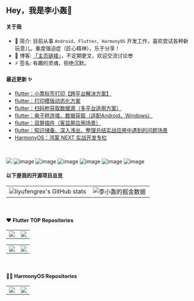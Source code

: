 ## Hey，我是李小轰🔅 

#### 关于我

- 🔭 简介: 目前从事 `Android`、`Flutter`、`HarmonyOS` 开发工作，喜欢尝试各种新玩意儿。重度强迫症（匠心精神），乐于分享！
- 💬 博客: [「主页链接」](https://juejin.cn/user/3157453124930039)，不定期更文，欢迎交流讨论😎
- ⚡ 签名: 有趣的灵魂，拒绝沉默。

#### 最近更新 ✨

<!-- BLOG-POST-LIST:START -->

- [flutter：小票标签打印【跨平台解决方案】](https://juejin.cn/post/7210688688921395237)
- [flutter：打印模版动态化方案](https://juejin.cn/spost/7301242165278769179)
- [flutter：扫码枪获取数据源（多平台适用方案）](https://juejin.cn/post/7186991958638723132)
- [flutter：电子秤连接、数据获取（适配Android、Windows）](https://juejin.cn/post/7275280984290852923)
- [flutter：双屏插件（客显屏应用场景）](https://juejin.cn/post/7007678468020240414)
- [flutter：知识储备、深入浅出、整理总结实战应用中遇到的问题场景 ](https://juejin.cn/column/7039538334820990983)
- [HarmonyOS：鸿蒙 NEXT 实战开发专栏 ](https://juejin.cn/column/7344258220389335094)
<!-- BLOG-POST-LIST:END -->
</br>

![](https://img.shields.io/badge/Android-3DDC84?style=for-the-badge&logo=android&logoColor=white) ![image](https://img.shields.io/badge/Dart-0175C2?style=for-the-badge&logo=dart&logoColor=white) ![image](https://img.shields.io/badge/Kotlin-0095D5?&style=for-the-badge&logo=kotlin&logoColor=white) ![image](https://img.shields.io/badge/Flutter-02569B?style=for-the-badge&logo=flutter&logoColor=white) ![image](https://img.shields.io/badge/HarmonyOS-3DDC84?style=for-the-badge&logo=harmonyOS&logoColor=white) ![image](https://img.shields.io/badge/ArkTS-0175C2?style=for-the-badge&logo=ArkTS&logoColor=white) ![image](https://img.shields.io/badge/李小轰-rex-0095D5?&style=for-the-badge&logo=kotlin&logoColor=white)

#### 以下是我的开源项目总览

<table>
  <tr>
    <td><img src="https://github-readme-stats.vercel.app/api?username=liyufengrex&show_icons=true&count_private=true&theme=vue-light&hide_border=true" alt="liyufengrex's GitHub stats" style="zoom:100%;" align="left"/></td>
    <td><img src="https://4sdvg7tqbv.us.aircode.run/juejin?uid=3157453124930039&hide_border=true&theme=vue-light" alt="李小轰的掘金数据" style="zoom:100%;" align="left"/></td>
  </tr>
</table>

</br>

#### ❤️ Flutter TOP Repositories 
<table>
  <tr>
    <td>
      <a href="https://github.com/liyufengrex/flutter_subscreen_plugin">
        <img align="center" src="https://github-readme-stats.vercel.app/api/pin/?username=liyufengrex&repo=flutter_subscreen_plugin&theme=vue-light&hide_border=true" />
      </a>
    </td>
    <td>
      <a href="https://github.com/liyufengrex/flutter_scan_gun">
        <img align="center" src="https://github-readme-stats.vercel.app/api/pin/?username=liyufengrex&repo=flutter_scan_gun&theme=vue-light&hide_border=true&show_owner=true" />
      </a>
    </td>
  </tr>
</table>
<table>
  <tr>
    <td>
      <a href="https://github.com/liyufengrex/flutter_printer_plus">
        <img align="center" src="https://github-readme-stats.vercel.app/api/pin/?username=liyufengrex&repo=flutter_printer_plus&theme=vue-light&hide_border=true" />
      </a>
    </td>
    <td>
      <a href="https://github.com/liyufengrex/print_image_generate_tool">
        <img align="center" src="https://github-readme-stats.vercel.app/api/pin/?username=liyufengrex&repo=print_image_generate_tool&theme=vue-light&hide_border=true&show_owner=true" />
      </a>
    </td>
  </tr>
</table>

</br>

#### 🏅📝 HarmonyOS Repositories
<table>
  <tr>
    <td>
      <a href="https://github.com/liyufengrex/HarmonyAtomicService">
        <img align="center" src="https://github-readme-stats.vercel.app/api/pin/?username=liyufengrex&repo=HarmonyAtomicService&theme=vue-light&hide_border=true" />
      </a>
    </td>
    <td>
      <a href="https://github.com/liyufengrex/fast_http_request">
        <img align="center" src="https://github-readme-stats.vercel.app/api/pin/?username=liyufengrex&repo=fast_http_request&theme=vue-light&hide_border=true" />
      </a>
    </td>
  </tr>
</table>









